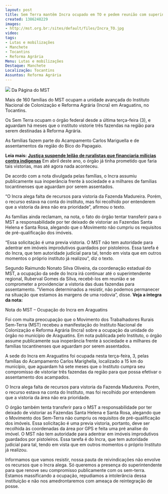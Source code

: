 ```yaml
---
layout: post
title: Sem Terra mantêm Incra ocupado em TO e pedem reunião com superintendente
created: 1386248229
images:
- http://mst.org.br:/sites/default/files/Incra_TO.jpg
video: 
tags:
- Lutas e mobilizações
- Manchete
- Tocantins
- Reforma Agrária
Menu: Lutas e mobilizações
Destaque: Manchete
Localização: Tocantins
Assuntos: Reforma Agrária
---
```



![](/sites/default/files/Incra_TO.jpg)
Da Página do MST

Mais de 160 famílias do MST ocupam a unidade avançada do Instituto Nacional de Colonização e Reforma Agrária (Incra) em Araguatins, no Tocantins. 


Os Sem Terra ocupam o órgão federal desde a última terça-feira (3), e aguardam há meses que o instituto vistorie três fazendas na região para serem destinadas à Reforma Agrária.


As famílias fazem parte do Acampamento Carlos Mariguella e de assentamentos da região do Bico do Papagaio.


**Leia mais:**
[**Justiça suspende leilão de ruralistas que financiaria milícias contra indígenas**](http://www.mst.org.br/node/15518)
Em abril deste ano, o órgão já tinha prometido que faria tais vistorias, mas até agora nada aconteceu.


De acordo com a nota divulgada pelas famílias, o Incra assumiu publicamente sua inoperância frente à sociedade e a milhares de famílias tocantinenses que aguardam por serem assentados. 


“O Incra alega falta de recursos para vistoria da Fazenda Madureira. Porém, o recurso estava na conta do instituto, mas foi recolhido por entenderem que a vistoria da área não era prioridade”, afirmou o texto.


As famílias ainda reclamam, na nota, o fato do órgão tentar transferir para o MST a responsabilidade por ter deixado de vistoriar as Fazendas Santa Helena e Santa Rosa, alegando que o Movimento não cumpriu os requisitos de pré-qualificação dos imóveis. 


“Essa solicitação é uma previa vistoria. O MST não tem autoridade para adentrar em imóveis improdutivos guardados por pistoleiros. Essa tarefa é do Incra, que tem autoridade judicial para tal, tendo em vista que em outros momentos o próprio instituto já realizou”, diz o texto.


Segundo Raimundo Nonato Silva Oliveira, da coordenação estadual do MST, a ocupação da sede do Incra irá continuar até o superintendente regional, Ruberval Gomes da Silva, recebê-los em reunião e se comprometer a providenciar a vistoria das duas fazendas para assentamento. “Viemos determinados a resistir, não podemos permanecer na situação que estamos às margens de uma rodovia”, disse.
**Veja a íntegra da nota:**


Nota do MST – Ocupação do Incra em Araguatins


Foi com muita preocupação que o Movimento dos Trabalhadores Rurais Sem-Terra (MST) recebeu a manifestação do Instituto Nacional de Colonização e Reforma Agrária (Incra) sobre a ocupação da unidade do órgão no município de Araguatins. Em nota publicada pelo Instituto, o órgão assume publicamente sua inoperância frente à sociedade e a milhares de famílias tocantinenses que aguardam por serem assentados.


A sede do Incra em Araguatins foi ocupada nesta terça-feira, 3, pelas famílias do Acampamento Carlos Marighella, localizado a 15 km do município, que aguardam há sete meses que o Instituto cumpra seu compromisso de vistoriar três fazendas da região para que possa efetivar o assentamento dos acampados.


O Incra alega falta de recursos para vistoria da Fazenda Madureira. Porém, o recurso estava na conta do Instituto, mas foi recolhido por entenderem que a vistoria da área não era prioridade.


O órgão também tenta transferir para o MST a responsabilidade por ter deixado de vistoriar as Fazendas Santa Helena e Santa Rosa, alegando que o Movimento dos Sem-Terra não cumpriu os requisitos de pré-qualificação dos imóveis. Essa solicitação é uma previa vistoria, portanto, deve ser recolhida às coordenadas da área por GPS e feita uma pré analise do imóvel. O MST não tem autoridade para adentrar em imóveis improdutivos guardados por pistoleiros. Essa tarefa é do Incra, que tem autoridade judicial para tal, tendo em vista que em outros momentos o próprio Instituto já realizou.  


Informamos que vamos resistir, nossa pauta de reivindicações não envolve os recursos que o Incra alega. Só queremos a presença do superintendente para que renove seu compromisso publicamente com os sem-terra. Estamos massificando a ocupação, repudiamos a intolerância dessa instituição e não nos amedrontaremos com ameaça de reintegração de posse.
